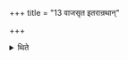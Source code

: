 +++
title = "13 वाजसृत इतरान्रथान्"

+++

<details><summary>थिते</summary>

13. The other racers (ascend) on the other chariots. 


</details>
